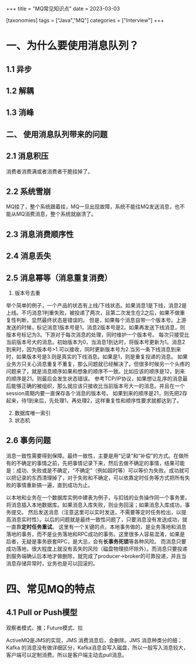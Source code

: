 +++
title = "MQ常见知识点"
date = 2023-03-03

[taxonomies]
tags = ["Java","MQ"]
categories = ["Interview"]
+++

# 一、为什么要使用消息队列？

## 1.1 异步

## 1.2 解耦

## 1.3 消峰

## 二、 使用消息队列带来的问题

## 2.1 消息积压

消费者消费满或者消费者干脆挂掉了。

## 2.2 系统雪崩

MQ挂了，整个系统跟着挂，MQ一旦出现故障，系统不能往MQ发送消息，也不能从MQ消费消息，整个系统就崩溃了。

## 2.3 消息消费顺序性

## 2.4 消息丢失

## 2.5 消息幂等（消息重复消费）

1. 版本号去重

举个简单的例子，一个产品的状态有上线/下线状态。如果消息1是下线，消息2是上线。不巧消息1判重失败，被投递了两次，且第二次发生在2之后，如果不做重复性判断，显然最终状态是错误的。 但是，如果每个消息自带一个版本号。上游发送的时候，标记消息1版本号是1，消息2版本号是2。如果再发送下线消息，则版本号标记为3。下游对于每次消息的处理，同时维护一个版本号。 每次只接受比当前版本号大的消息。初始版本为0，当消息1到达时，将版本号更新为1。消息2到来时，因为版本号>1.可以接收，同时更新版本号为2.当另一条下线消息到来时，如果版本号是3.则是真实的下线消息。如果是1，则是重复投递的消息。 如果业务方只关心消息重复不重复，那么问题就已经解决了。但很多时候另一个头疼的问题来了，就是消息顺序如果和想象的顺序不一致。比如应该的顺序是12，到来的顺序是21。则最后会发生状态错误。 参考TCP/IP协议，如果想让乱序的消息最后能够正确的被组织，那么就应该只接收比当前版本号大一的消息。并且在一个session周期内要一直保存各个消息的版本号。 如果到来的顺序是21，则先把2存起来，待1到来后，先处理1，再处理2，这样重复性和顺序性要求就都达到了。

2. 数据库唯一索引
3. 状态机

## 2.6 事务问题

消息一致性需要得到保障。最终一致性，主要是用“记录”和“补偿”的方式。在做所有的不确定的事情之前，先把事情记录下来，然后去做不确定的事情，结果可能是：成功、失败或是不确定，“不确定”（例如超时等）可以等价为失败。成功就可以把记录的东西清理掉了，对于失败和不确定，可以依靠定时任务等方式把所有失败的事情重新搞一遍，直到成功为止。

以本地和业务在一个数据库实例中建表为例子，与扣钱的业务操作同一个事务里，将消息插入本地数据库。如果消息入库失败，则业务回滚；如果消息入库成功，事务提交。 然后发送消息（注意这里可以实时发送，不需要等定时任务检出，以提高消息实时性）。以后的问题就是最终一致性问题了，只要消息没有发送成功，就一直靠**定时任务重试**。 这里有一个关键的点，本地事务做的，是业务落地和消息落地的事务，而不是业务落地和RPC成功的事务。这里很多人容易混淆，如果是后者，无疑是事务嵌套RPC，是大忌，会有**长事务死锁**等各种风险。 而消息只要成功落地，很大程度上就没有丢失的风险（磁盘物理损坏除外）。而消息只要投递到服务端确认后本地才做删除，就完成了producer->broker的可靠投递，并且当消息存储异常时，业务也是可以回滚的。

# 四、常见MQ的特点

## 4.1 Pull or Push模型

观察者模式、推；Future模式、拉

ActiveMQ是JMS的实现，JMS 消费消息后，会删除。JMS 消息种类分的细；Kafka 的消息没有做详细区分，Kafka消息会写入磁盘，所以一般写入消息较大，客户端可以定制消费。所以是客户端主动去pull消息。



